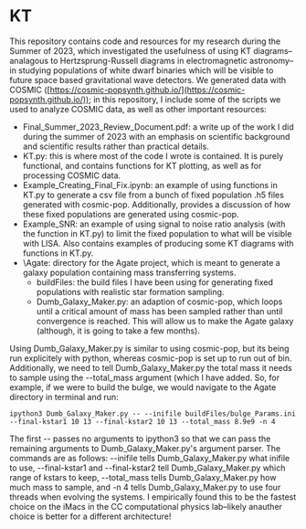 # KT
This repository contains code and resources for my research during the Summer of 2023, which investigated the usefulness of using KT diagrams–analagous to Hertzsprung-Russell diagrams in electromagnetic astronomy–in studying populations of white dwarf binaries which will be visible to future space based gravitational wave detectors. We generated data with COSMIC ([https://cosmic-popsynth.github.io/](https://cosmic-popsynth.github.io/)); in this repository, I include some of the scripts we used to analyze COSMIC data, as well as other important resources:

* Final_Summer_2023_Review_Document.pdf: a write up of the work I did during the summer of 2023 with an emphasis on scientific background and scientific results rather than practical details. 
* KT.py: this is where most of the code I wrote is contained. It is purely functional, and contains functions for KT plotting, as well as for processing COSMIC data.
* Example_Creating_Final_Fix.ipynb: an example of using functions in KT.py to generate a csv file from a bunch of fixed population .h5 files generated with cosmic-pop. Additionally, provides a discussion of how these fixed populations are generated using cosmic-pop.
* Example_SNR: an example of using signal to noise ratio analysis (with the function in KT.py) to limit the fixed population to what will be visible with LISA. Also contains examples of producing some KT diagrams with functions in KT.py. 
* \Agate: directory for the Agate project, which is meant to generate a galaxy population containing mass transferring systems.
  * buildFiles: the build files I have been using for generating fixed populations with realistic star formation sampling. 
  * Dumb_Galaxy_Maker.py: an adaption of cosmic-pop, which loops until a critical amount of mass has been sampled rather than until convergence is reached. This will allow us to make the Agate galaxy (although, it is going to take a few months).

Using Dumb_Galaxy_Maker.py is similar to using cosmic-pop, but its being run explicitely with python, whereas cosmic-pop is set up to run out of bin. Additionally, we need to tell Dumb_Galaxy_Maker.py the total mass it needs to sample using the --total_mass argument (which I have added. So, for example, if we were to build the bulge, we would navigate to the Agate directory in terminal and run:

```
ipython3 Dumb_Galaxy_Maker.py -- --inifile buildFiles/bulge_Params.ini --final-kstar1 10 13 --final-kstar2 10 13 --total_mass 8.9e9 -n 4
```

The first -- passes no arguments to ipython3 so that we can pass the remaining arguments to Dumb_Galaxy_Maker.py's argument parser. The commands are as follows: --inifile tells Dumb_Galaxy_Maker.py what inifile to use, --final-kstar1 and --final-kstar2 tell Dumb_Galaxy_Maker.py which range of kstars to keep, --total_mass tells Dumb_Galaxy_Maker.py how much mass to sample, and -n 4 tells Dumb_Galaxy_Maker.py to use four threads when evolving the systems. I empirically found this to be the fastest choice on the iMacs in the CC computational physics lab–likely anauther choice is better for a different architecture!
